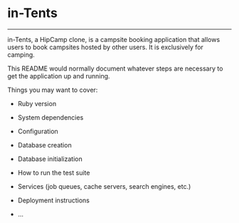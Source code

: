 # in-Tents
---

in-Tents, a HipCamp clone, is a campsite booking application that allows users to book campsites hosted by other users. It is exclusively for camping.

This README would normally document whatever steps are necessary to get the
application up and running.

Things you may want to cover:

* Ruby version

* System dependencies

* Configuration

* Database creation

* Database initialization

* How to run the test suite

* Services (job queues, cache servers, search engines, etc.)

* Deployment instructions

* ...
